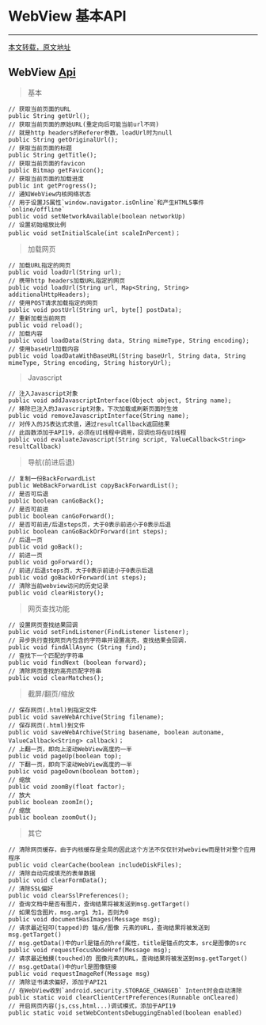 # WebView 基本API

---

[本文转载，原文地址](http://reezy.me/p/20170515/android-webview/)
## WebView [Api](https://developer.android.com/reference/android/webkit/WebView.html)

> 基本


    // 获取当前页面的URL
    public String getUrl();
    // 获取当前页面的原始URL(重定向后可能当前url不同)
    // 就是http headers的Referer参数，loadUrl时为null
    public String getOriginalUrl();
    // 获取当前页面的标题
    public String getTitle();
    // 获取当前页面的favicon
    public Bitmap getFavicon();
    // 获取当前页面的加载进度
    public int getProgress();
    // 通知WebView内核网络状态
    // 用于设置JS属性`window.navigator.isOnline`和产生HTML5事件`online/offline`
    public void setNetworkAvailable(boolean networkUp)
    // 设置初始缩放比例
    public void setInitialScale(int scaleInPercent)；


> 加载网页

    // 加载URL指定的网页
    public void loadUrl(String url);
    // 携带http headers加载URL指定的网页
    public void loadUrl(String url, Map<String, String> additionalHttpHeaders);
    // 使用POST请求加载指定的网页
    public void postUrl(String url, byte[] postData);
    // 重新加载当前网页
    public void reload();
    // 加载内容
    public void loadData(String data, String mimeType, String encoding);
    // 使用baseUrl加载内容
    public void loadDataWithBaseURL(String baseUrl, String data, String mimeType, String encoding, String historyUrl);


> Javascript


    // 注入Javascript对象
    public void addJavascriptInterface(Object object, String name);
    // 移除已注入的Javascript对象，下次加载或刷新页面时生效
    public void removeJavascriptInterface(String name);
    // 对传入的JS表达式求值，通过resultCallback返回结果
    // 此函数添加于API19，必须在UI线程中调用，回调也将在UI线程
    public void evaluateJavascript(String script, ValueCallback<String> resultCallback)


> 导航(前进后退)
    
    // 复制一份BackForwardList
    public WebBackForwardList copyBackForwardList();
    // 是否可后退
    public boolean canGoBack();
    // 是否可前进
    public boolean canGoForward();
    // 是否可前进/后退steps页，大于0表示前进小于0表示后退
    public boolean canGoBackOrForward(int steps);
    // 后退一页
    public void goBack();
    // 前进一页
    public void goForward();
    // 前进/后退steps页，大于0表示前进小于0表示后退
    public void goBackOrForward(int steps);
    // 清除当前webview访问的历史记录
    public void clearHistory();

> 网页查找功能

    // 设置网页查找结果回调
    public void setFindListener(FindListener listener);
    // 异步执行查找网页内包含的字符串并设置高亮，查找结果会回调.
    public void findAllAsync (String find);
    // 查找下一个匹配的字符串
    public void findNext (boolean forward);
    // 清除网页查找的高亮匹配字符串
    public void clearMatches();


> 截屏/翻页/缩放
    
    // 保存网页(.html)到指定文件
    public void saveWebArchive(String filename);
    // 保存网页(.html)到文件
    public void saveWebArchive(String basename, boolean autoname, ValueCallback<String> callback)；
    // 上翻一页，即向上滚动WebView高度的一半
    public void pageUp(boolean top);
    // 下翻一页，即向下滚动WebView高度的一半
    public void pageDown(boolean bottom);
    // 缩放
    public void zoomBy(float factor);
    // 放大
    public boolean zoomIn();
    // 缩放
    public boolean zoomOut();


> 其它

    // 清除网页缓存，由于内核缓存是全局的因此这个方法不仅仅针对webview而是针对整个应用程序
    public void clearCache(boolean includeDiskFiles);
    // 清除自动完成填充的表单数据
    public void clearFormData();
    // 清除SSL偏好
    public void clearSslPreferences();
    // 查询文档中是否有图片，查询结果将被发送到msg.getTarget()
    // 如果包含图片，msg.arg1 为1，否则为0
    public void documentHasImages(Message msg);
    // 请求最近轻叩(tapped)的 锚点/图像 元素的URL，查询结果将被发送到msg.getTarget()
    // msg.getData()中的url是锚点的href属性，title是锚点的文本，src是图像的src
    public void requestFocusNodeHref(Message msg);
    // 请求最近触摸(touched)的 图像元素的URL，查询结果将被发送到msg.getTarget()
    // msg.getData()中的url是图像链接
    public void requestImageRef(Message msg) 
    // 清除证书请求偏好，添加于API21
    // 在WebView收到`android.security.STORAGE_CHANGED` Intent时会自动清除
    public static void clearClientCertPreferences(Runnable onCleared)
    // 开启网页内容(js,css,html...)调试模式，添加于API19
    public static void setWebContentsDebuggingEnabled(boolean enabled)










